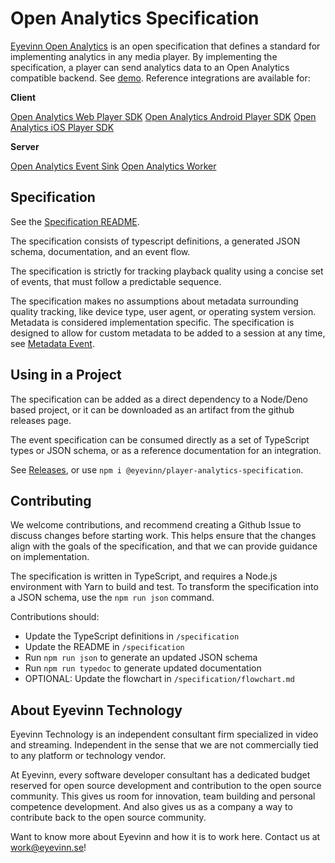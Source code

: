# Open Analytics Specification

[Eyevinn Open Analytics](https://docs.osaas.io/osaas.wiki/Solution%3A-Eyevinn-Open-Analytics.html) is an open specification that defines a standard for implementing analytics in any media player. By implementing the specification, a player can send analytics data to an Open Analytics compatible backend. See [demo](https://analytics.demo.osaas.io/). Reference integrations are available for:

**Client**

[Open Analytics Web Player SDK](https://github.com/Eyevinn/player-analytics-client-sdk-web)
[Open Analytics Android Player SDK](https://github.com/Eyevinn/player-analytics-client-sdk-android)
[Open Analytics iOS Player SDK](https://github.com/Eyevinn/player-analytics-client-sdk-swift)

**Server**

[Open Analytics Event Sink](https://github.com/Eyevinn/player-analytics-eventsink)
[Open Analytics Worker](https://github.com/Eyevinn/player-analytics-worker)

## Specification

See the [Specification README](specification/README.md).

The specification consists of typescript definitions, a generated JSON schema, documentation, and an event flow.

The specification is strictly for tracking playback quality using a concise set of events, that must follow a predictable sequence.

The specification makes no assumptions about metadata surrounding quality tracking, like device type, user agent, or operating system version. Metadata is considered implementation specific. The specification is designed to allow for custom metadata to be added to a session at any time, see [Metadata Event](specification/README.md#metadata).

## Using in a Project

The specification can be added as a direct dependency to a Node/Deno based project, or it can be downloaded as an artifact from the github releases page.

The event specification can be consumed directly as a set of TypeScript types or JSON schema, or as a reference documentation for an integration.

See [Releases](https://github.com/Eyevinn/player-analytics-specification/releases), or use `npm i @eyevinn/player-analytics-specification`.

## Contributing

We welcome contributions, and recommend creating a Github Issue to discuss changes before starting work. This helps ensure that the changes align with the goals of the specification, and that we can provide guidance on implementation.

The specification is written in TypeScript, and requires a Node.js environment with Yarn to build and test. To transform the specification into a JSON schema, use the `npm run json` command.

Contributions should:

- Update the TypeScript definitions in `/specification`
- Update the README in `/specification`
- Run `npm run json` to generate an updated JSON schema
- Run `npm run typedoc` to generate updated documentation
- OPTIONAL: Update the flowchart in `/specification/flowchart.md`

## About Eyevinn Technology

Eyevinn Technology is an independent consultant firm specialized in video and streaming. Independent in the sense that we are not commercially tied to any platform or technology vendor.

At Eyevinn, every software developer consultant has a dedicated budget reserved for open source development and contribution to the open source community. This gives us room for innovation, team building and personal competence development. And also gives us as a company a way to contribute back to the open source community.

Want to know more about Eyevinn and how it is to work here. Contact us at work@eyevinn.se!
